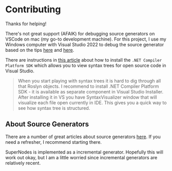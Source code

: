 # Contributing

Thanks for helping!

There's not great support (AFAIK) for debugging source generators on VSCode on mac (my go-to development machine). For this project, I use my Windows computer with Visual Studio 2022 to debug the source generator based on the tips [here][debug1] and [here][debug2].

There are instructions in [this article][debug3] about how to install the `.NET Compiler Platform SDK` which allows you to view syntax trees for open source code in Visual Studio.

> When you start playing with syntax trees it is hard to dig through all that Roslyn objects. I recommend to install .NET Compiler Platform SDK - it is available as separate component in Visual Studio Installer. After installing it in VS you have SyntaxVisualizer window that will visualize each file open currently in IDE. This gives you a quick way to see how syntax tree is structured.

## About Source Generators

There are a number of great articles about source generators [here][articles]. If you need a refresher, I recommend starting there.

SuperNodes is implemented as a incremental generator. Hopefully this will work out okay, but I am a little worried since incremental generators are relatively recent.

<!-- Links -->

[debug1]: https://nicksnettravels.builttoroam.com/debug-code-gen/
[debug2]: https://www.cazzulino.com/source-generators.html
[debug3]: https://dominikjeske.github.io/source-generators/
[articles]: https://github.com/amis92/csharp-source-generators#articles

